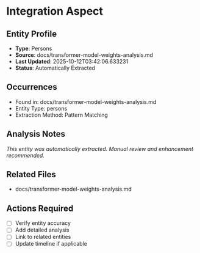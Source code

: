 # Integration Aspect

## Entity Profile
- **Type**: Persons
- **Source**: docs/transformer-model-weights-analysis.md
- **Last Updated**: 2025-10-12T03:42:06.633231
- **Status**: Automatically Extracted

## Occurrences
- Found in: docs/transformer-model-weights-analysis.md
- Entity Type: persons
- Extraction Method: Pattern Matching

## Analysis Notes
*This entity was automatically extracted. Manual review and enhancement recommended.*

## Related Files
- docs/transformer-model-weights-analysis.md

## Actions Required
- [ ] Verify entity accuracy
- [ ] Add detailed analysis
- [ ] Link to related entities
- [ ] Update timeline if applicable
